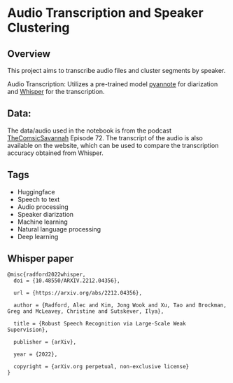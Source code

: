 # Audio Transcription and Speaker Clustering

## Overview

This project aims to transcribe audio files and cluster segments by speaker.

Audio Transcription: Utilizes a pre-trained model [pyannote](https://huggingface.co/pyannote/segmentation-3.0) for diarization and  [Whisper](https://huggingface.co/openai/whisper-large-v3) for the transcription.

## Data:
The data/audio used in the notebook is from the podcast [TheComsicSavannah](https://thecosmicsavannah.com/) Episode 72.
The transcript of the audio is also available on the website, which can be used to compare the transcription accuracy obtained from Whisper.

## Tags
- Huggingface
- Speech to text
- Audio processing
- Speaker diarization
- Machine learning
- Natural language processing
- Deep learning

## Whisper paper
```
@misc{radford2022whisper,
  doi = {10.48550/ARXIV.2212.04356},

  url = {https://arxiv.org/abs/2212.04356},

  author = {Radford, Alec and Kim, Jong Wook and Xu, Tao and Brockman, Greg and McLeavey, Christine and Sutskever, Ilya},

  title = {Robust Speech Recognition via Large-Scale Weak Supervision},

  publisher = {arXiv},

  year = {2022},

  copyright = {arXiv.org perpetual, non-exclusive license}
}

```
